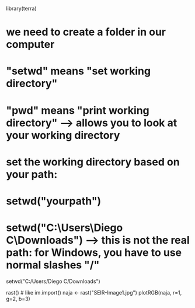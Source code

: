 library(terra)

# we need to create a folder in our computer
# "setwd" means "set working directory"
# "pwd" means "print working directory" --> allows you to look at your working directory

# set the working directory based on your path:
# setwd("yourpath")
# setwd("C:\Users\Diego C\Downloads") --> this is not the real path: for Windows, you have to use normal slashes "/"
setwd("C:/Users/Diego C/Downloads")

rast()  # like im.import()
naja <- rast("SEIR-Image1.jpg")
plotRGB(naja, r=1, g=2, b=3)
